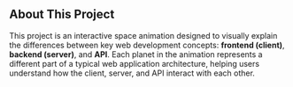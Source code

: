 ## About This Project

This project is an interactive space animation designed to visually explain the differences between key web development concepts: **frontend (client)**, **backend (server)**, and **API**. Each planet in the animation represents a different part of a typical web application architecture, helping users understand how the client, server, and API interact with each other.